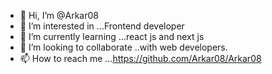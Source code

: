 - 👋 Hi, I’m @Arkar08
- 👀 I’m interested in ...Frontend developer
- 🌱 I’m currently learning ...react js and next js
- 💞️ I’m looking to collaborate ..with web developers.
- 📫 How to reach me ...https://github.com/Arkar08/Arkar08


<!---
Arkar08/Arkar08 is a ✨ special ✨ repository because its `README.md` (this file) appears on your GitHub profile.
You can click the Preview link to take a look at your changes.
--->
